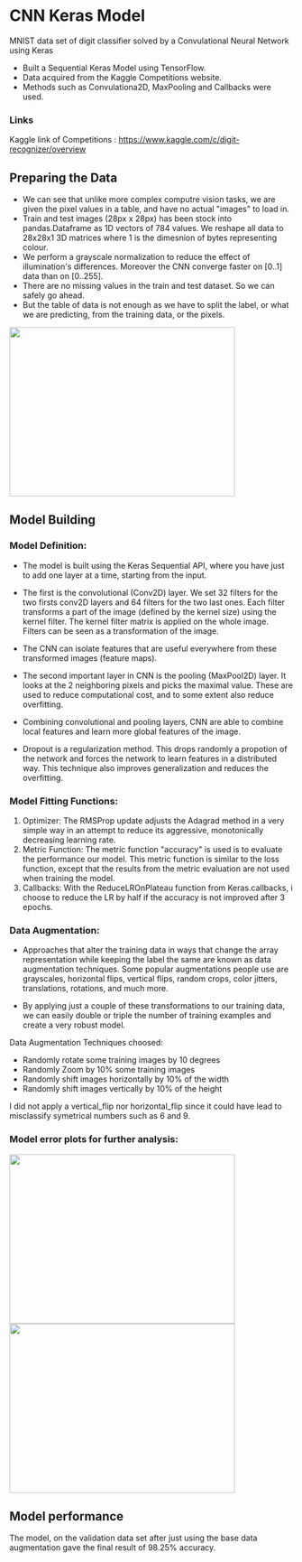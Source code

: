 # CNN Keras Model
MNIST data set of digit classifier solved by a Convulational Neural Network using Keras



* Built a Sequential Keras Model using TensorFlow.
* Data acquired from the Kaggle Competitions website.
* Methods such as Convulationa2D, MaxPooling and Callbacks were used.

### Links 
Kaggle link of Competitions : https://www.kaggle.com/c/digit-recognizer/overview

## Preparing the Data

* We can see that unlike more complex computre vision tasks, we are given the pixel values in a table, and have no actual "images" to load in. 
* Train and test images (28px x 28px) has been stock into pandas.Dataframe as 1D vectors of 784 values. We reshape all data to 28x28x1 3D matrices where 1 is the dimesnion of bytes representing colour.
* We perform a grayscale normalization to reduce the effect of illumination's differences. Moreover the CNN converge faster on [0..1] data than on [0..255].
* There are no missing values in the train and test dataset. So we can safely go ahead.
* But the table of data is not enough as we have to split the label, or what we are predicting, from the training data, or the pixels.

<img src="https://github.com/therrshan/Kaggle-Digit-Classifier/blob/master/images/3.png" alt="" width="400" height="300" align="centre">

## Model Building 

### Model Definition:

* The model is built using the Keras Sequential API, where you have just to add one layer at a time, starting from the input.

* The first is the convolutional (Conv2D) layer. We set 32 filters for the two firsts conv2D layers and 64 filters for the two last ones. Each filter transforms a part of the image (defined by the kernel size) using the kernel filter. The kernel filter matrix is applied on the whole image. Filters can be seen as a transformation of the image.

* The CNN can isolate features that are useful everywhere from these transformed images (feature maps).

* The second important layer in CNN is the pooling (MaxPool2D) layer. It looks at the 2 neighboring pixels and picks the maximal value. These are used to reduce computational cost, and to some extent also reduce overfitting. 

* Combining convolutional and pooling layers, CNN are able to combine local features and learn more global features of the image.

* Dropout is a regularization method. This drops randomly a propotion of the network and forces the network to learn features in a distributed way. This technique also improves generalization and reduces the overfitting.

### Model Fitting Functions:

1. Optimizer: The RMSProp update adjusts the Adagrad method in a very simple way in an attempt to reduce its aggressive, monotonically decreasing learning rate.
2. Metric Function: The metric function "accuracy" is used is to evaluate the performance our model. This metric function is similar to the loss function, except that the results from the metric evaluation are not used when training the model.
3. Callbacks: With the ReduceLROnPlateau function from Keras.callbacks, i choose to reduce the LR by half if the accuracy is not improved after 3 epochs.

### Data Augmentation: 

* Approaches that alter the training data in ways that change the array representation while keeping the label the same are known as data augmentation techniques. Some popular augmentations people use are grayscales, horizontal flips, vertical flips, random crops, color jitters, translations, rotations, and much more. 

* By applying just a couple of these transformations to our training data, we can easily double or triple the number of training examples and create a very robust model.

Data Augmentation Techniques choosed:
   - Randomly rotate some training images by 10 degrees
   - Randomly  Zoom by 10% some training images
   - Randomly shift images horizontally by 10% of the width
   - Randomly shift images vertically by 10% of the height
   
I did not apply a vertical_flip nor horizontal_flip since it could have lead to misclassify symetrical numbers such as 6 and 9.

### Model error plots for further analysis:

<img src="https://github.com/therrshan/Kaggle-Digit-Classifier/blob/master/images/2.png" alt="" width="400" height="300"> <img src="https://github.com/therrshan/Kaggle-Digit-Classifier/blob/master/images/1.png" alt="" width="400" height="300" >

 
## Model performance

The model, on the validation data set after just using the base data augmentation gave the final result of 98.25% accuracy.

